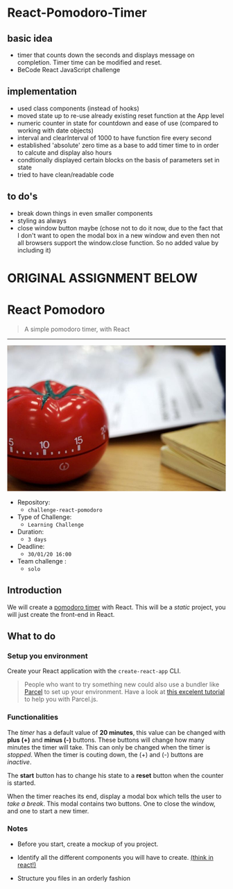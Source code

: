 # React-Pomodoro-Timer

## basic idea
- timer that counts down the seconds and displays message on completion. Timer time can be modified and reset.
- BeCode React JavaScript challenge 

## implementation
- used class components (instead of hooks)
- moved state up to re-use already existing reset function at the App level
- numeric counter in state for countdown and ease of use (compared to working with date objects)
- interval and clearInterval of 1000 to have function fire every second
- established 'absolute' zero time as a base to add timer time to in order to calcute and display also hours
- condtionally displayed certain blocks on the basis of parameters set in state
- tried to have clean/readable code

## to do's
- break down things in even smaller components
- styling as always
- close window button maybe (chose not to do it now, due to the fact that I don't want to open the modal box in a new window and even then not all browsers support the window.close function. So no added value by including it)

# ORIGINAL ASSIGNMENT BELOW

# React Pomodoro

> A simple pomodoro timer, with React

---

![react](pomodoro.jpg)


- Repository: 
	- `challenge-react-pomodoro`
- Type of Challenge: 
	- `Learning Challenge`
- Duration: 
	- `3 days`
- Deadline: 
	- `30/01/20 16:00`
- Team challenge : 
	- `solo`



## Introduction

We will create a [pomodoro timer](https://en.wikipedia.org/wiki/Pomodoro_Technique) with React. This will be a *static* project, you will just create the front-end in React. 

## What to do

### Setup you environment

Create your React application with the `create-react-app` CLI. 

>People who want to try something new could also use a bundler like [Parcel](https://parceljs.org) to set up your environment. Have a look at [this excelent tutorial](https://scotch.io/tutorials/setting-up-a-react-project-with-parcel) to help you with Parcel.js.


### Functionalities

The *timer* has a default value of **20 minutes**, this value can be changed with **plus (+)** and **minus (-)** buttons. These buttons will change how many minutes the timer will take. This can only be changed when the timer is *stopped*. When the timer is couting down, the (+) and (-) buttons are *inactive*.

The **start** button has to change his state to a **reset** button when the counter is started. 

When the timer reaches its end, display a modal box which tells the user to *take a break*. This modal contains two buttons. One to close the window, and one to start a new timer.


### Notes

- Before you start, create a mockup of you project. 

- Identify all the different components you will have to create. [(think in react!)](https://reactjs.org/docs/thinking-in-react.html)

- Structure you files in an orderly fashion
